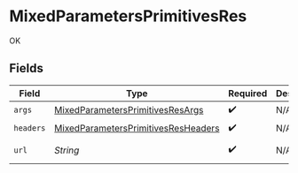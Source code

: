 # MixedParametersPrimitivesRes

OK


## Fields

| Field                                                                                                 | Type                                                                                                  | Required                                                                                              | Description                                                                                           | Example                                                                                               |
| ----------------------------------------------------------------------------------------------------- | ----------------------------------------------------------------------------------------------------- | ----------------------------------------------------------------------------------------------------- | ----------------------------------------------------------------------------------------------------- | ----------------------------------------------------------------------------------------------------- |
| `args`                                                                                                | [MixedParametersPrimitivesResArgs](../../models/operations/MixedParametersPrimitivesResArgs.md)       | :heavy_check_mark:                                                                                    | N/A                                                                                                   |                                                                                                       |
| `headers`                                                                                             | [MixedParametersPrimitivesResHeaders](../../models/operations/MixedParametersPrimitivesResHeaders.md) | :heavy_check_mark:                                                                                    | N/A                                                                                                   |                                                                                                       |
| `url`                                                                                                 | *String*                                                                                              | :heavy_check_mark:                                                                                    | N/A                                                                                                   | http://localhost:35123/anything/mixedParams/path/pathValue?queryStringParam=queryValue                |